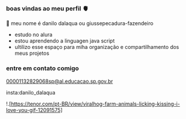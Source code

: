 ### boas vindas ao meu perfil 🫀
👋
meu nome é danilo dalaqua ou giussepecadura-fazendeiro

- estudo no alura
- estou aprendendo a linguagen java script
- ultilizo esse espaço para miha organização e compartilhamento dos meus projetos

### entre em contato comigo

00001132829068sp@al.educacao.sp.gov.br

insta:danilo_dalaqua

!.[https://tenor.com/pt-BR/view/viralhog-farm-animals-licking-kissing-i-love-you-gif-12091575]

